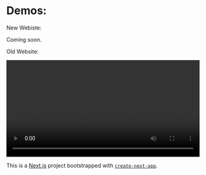 # Demos:

New Webiste:

Coming soon.

Old Website:

<video width="100%" controls>
    <source src="https://res.cloudinary.com/dxihhuhvk/video/upload/v1690670617/demos/port_ubshur.mp4" type="video/mp4">
</video>



This is a [Next.js](https://nextjs.org/) project bootstrapped with [`create-next-app`](https://github.com/vercel/next.js/tree/canary/packages/create-next-app).